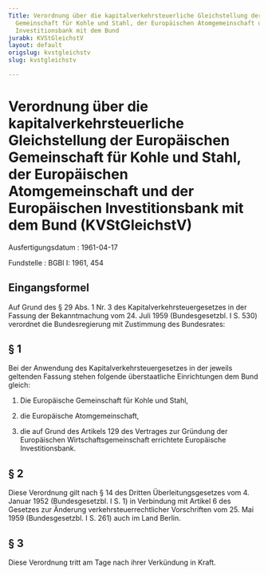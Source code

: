 ```yaml
---
Title: Verordnung über die kapitalverkehrsteuerliche Gleichstellung der Europäischen
  Gemeinschaft für Kohle und Stahl, der Europäischen Atomgemeinschaft und der Europäischen
  Investitionsbank mit dem Bund
jurabk: KVStGleichstV
layout: default
origslug: kvstgleichstv
slug: kvstgleichstv

---
```


# Verordnung über die kapitalverkehrsteuerliche Gleichstellung der Europäischen Gemeinschaft für Kohle und Stahl, der Europäischen Atomgemeinschaft und der Europäischen Investitionsbank mit dem Bund (KVStGleichstV)

Ausfertigungsdatum
:   1961-04-17

Fundstelle
:   BGBl I: 1961, 454



## Eingangsformel

Auf Grund des § 29 Abs. 1 Nr. 3 des Kapitalverkehrsteuergesetzes in der Fassung der Bekanntmachung vom 24. Juli 1959 (Bundesgesetzbl. I S. 530) verordnet die Bundesregierung mit Zustimmung des Bundesrates:


## § 1

Bei der Anwendung des Kapitalverkehrsteuergesetzes in der jeweils geltenden Fassung stehen folgende überstaatliche Einrichtungen dem Bund gleich:

1.  Die Europäische Gemeinschaft für Kohle und Stahl,


2.  die Europäische Atomgemeinschaft,


3.  die auf Grund des Artikels 129 des Vertrages zur Gründung der Europäischen Wirtschaftsgemeinschaft errichtete Europäische Investitionsbank.





## § 2

Diese Verordnung gilt nach § 14 des Dritten Überleitungsgesetzes vom 4. Januar 1952 (Bundesgesetzbl. I S. 1) in Verbindung mit Artikel 6 des Gesetzes zur Änderung verkehrsteuerrechtlicher Vorschriften vom 25. Mai 1959 (Bundesgesetzbl. I S. 261) auch im Land Berlin.


## § 3

Diese Verordnung tritt am Tage nach ihrer Verkündung in Kraft.

